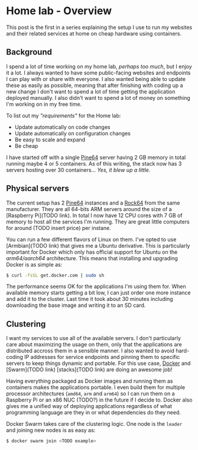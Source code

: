 # Home lab - Overview

This post is the first in a series explaining the setup I use to run my websites and their related services at home on cheap hardware using containers.

## Background

I spend a lot of time working on my home lab, *perhaps too much*, but I enjoy it a lot. I always wanted to have some public-facing websites and endpoints I can play with or share with everyone. I also wanted being able to update these as easily as possible, meaning that after finishing with coding up a new change I don't want to spend a lot of time getting the application deployed manually. I also didn't want to spend a lot of money on something I'm working on in my free time.

To list out my *"requirements"* for the Home lab:

- Update automatically on code changes
- Update automatically on configuration changes
- Be easy to scale and expand
- Be cheap

I have started off with a single [Pine64](https://www.pine64.org/?page_id=1194) server having 2 GB memory in total running maybe 4 or 5 containers. As of this writing, the stack now has 3 servers hosting over 30 containers... *Yes, it blew up a little.*

## Physical servers

The current setup has 2 [Pine64](https://www.pine64.org/?page_id=1194) instances and a [Rock64](https://www.pine64.org/?page_id=7147) from the same manufacturer. They are all 64-bits ARM servers around the size of a [Raspberry Pi](TODO link). In total I now have 12 CPU cores with 7 GB of memory to host all the services I'm running. They are great little computers for around (TODO insert price) per instane.

You can run a few different flavors of Linux on them. I've opted to use [Armbian](TODO link) that gives me a Ubuntu derivative. This is particularly important for Docker which only has official support for Ubuntu on the *arm64/aarch64* architecture. This means that installing and upgrading Docker is as simple as:

```bash
$ curl -fsSL get.docker.com | sudo sh
```

The performance seems OK for the applications I'm using them for. When available memory starts getting a bit low, I can just order one more instance and add it to the cluster. Last time it took about 30 minutes including downloading the base image and writing it to an SD card.

## Clustering

I want my services to use all of the available servers. I don't particularly care about maximizing the usage on them, only that the applications are distributed accross them in a sensible manner. I also wanted to avoid hard-coding IP addresses for service endpoints and pinning them to specific servers to keep things dynamic and portable. For this use case, [Docker](https://www.docker.com) and [Swarm](TODO link) [stacks](TODO link) are doing an awesome job!

Having everything packaged as Docker images and running them as containers makes the applications portable. I even build them for multiple processor architectures (`amd64`, `arm` and `arm64`) so I can run them on a Raspberry Pi or an x86 NUC (TODO?) in the future if I decide to. Docker also gives me a unified way of deploying applications regardless of what programming language are they in or what dependencies do they need.

Docker Swarm takes care of the clustering logic. One node is the `leader` and joining new nodes is as easy as:

```bash
$ docker swarm join <TODO example>
```

